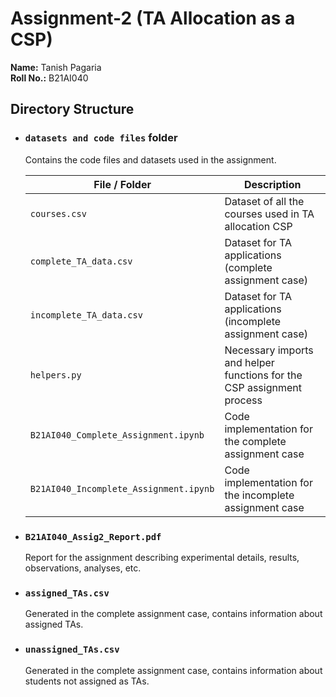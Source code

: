 # Assignment-2 (TA Allocation as a CSP)

**Name:** Tanish Pagaria  
**Roll No.:** B21AI040

## Directory Structure

- ### `datasets and code files` folder  
    Contains the code files and datasets used in the assignment.

    | File / Folder                  | Description                                                            |
    |--------------------------------|------------------------------------------------------------------------|
    | `courses.csv`                  | Dataset of all the courses used in TA allocation CSP                   |
    | `complete_TA_data.csv`         | Dataset for TA applications (complete assignment case)                |
    | `incomplete_TA_data.csv`       | Dataset for TA applications (incomplete assignment case)              |
    | `helpers.py`                   | Necessary imports and helper functions for the CSP assignment process |
    | `B21AI040_Complete_Assignment.ipynb` | Code implementation for the complete assignment case             |
    | `B21AI040_Incomplete_Assignment.ipynb` | Code implementation for the incomplete assignment case           |


- ### `B21AI040_Assig2_Report.pdf`  
    Report for the assignment describing experimental details, results, observations, analyses, etc.
- ### `assigned_TAs.csv`  
    Generated in the complete assignment case, contains information about assigned TAs.
- ### `unassigned_TAs.csv`  
    Generated in the complete assignment case, contains information about students not assigned as TAs.

